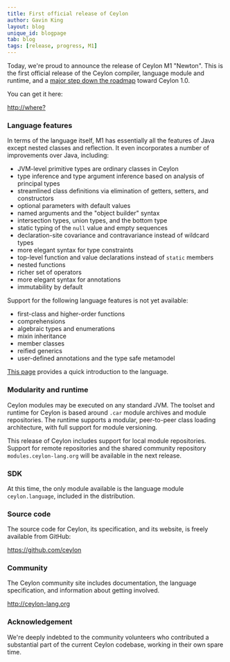 ```yaml
---
title: First official release of Ceylon
author: Gavin King
layout: blog
unique_id: blogpage
tab: blog
tags: [release, progress, M1]
---
```


Today, we're proud to announce the release of Ceylon M1 "Newton". 
This is the first official release of the Ceylon compiler, language 
module and runtime, and a 
[major step down the roadmap](/documentation/roadmap/#milestone_1) 
toward Ceylon 1.0.

You can get it here:

<http://where?> 

### Language features

In terms of the language itself, M1 has essentially all the features 
of Java except nested classes and reflection. It even incorporates a 
number of improvements over Java, including:

* JVM-level primitive types are ordinary classes in Ceylon
* type inference and type argument inference based on analysis of 
  principal types
* streamlined class definitions via elimination of getters, setters, 
  and constructors
* optional parameters with default values
* named arguments and the "object builder" syntax
* intersection types, union types, and the bottom type
* static typing of the `null` value and empty sequences
* declaration-site covariance and contravariance instead of wildcard 
  types
* more elegant syntax for type constraints
* top-level function and value declarations instead of `static` 
  members
* nested functions
* richer set of operators
* more elegant syntax for annotations
* immutability by default

Support for the following language features is not yet available:

* first-class and higher-order functions
* comprehensions
* algebraic types and enumerations
* mixin inheritance
* member classes
* reified generics
* user-defined annotations and the type safe metamodel

[This page](/documentation/introduction/) provides a quick 
introduction to the language.

### Modularity and runtime

Ceylon modules may be executed on any standard JVM. The toolset and 
runtime for Ceylon is based around `.car` module archives and module 
repositories. The runtime supports a modular, peer-to-peer class 
loading architecture, with full support for module versioning. 

This release of Ceylon includes support for local module repositories. 
Support for remote repositories and the shared community repository 
`modules.ceylon-lang.org` will be available in the next release.

### SDK

At this time, the only module available is the language module 
`ceylon.language`, included in the distribution.

### Source code

The source code for Ceylon, its specification, and its website, is 
freely available from GitHub:

<https://github.com/ceylon>

### Community

The Ceylon community site includes documentation, the language 
specification, and information about getting involved.

<http://ceylon-lang.org>
    
### Acknowledgement

We're deeply indebted to the community volunteers who contributed a 
substantial part of the current Ceylon codebase, working in their own 
spare time.
